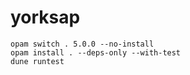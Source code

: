# yorksap

```
opam switch . 5.0.0 --no-install
opam install . --deps-only --with-test
dune runtest
```
